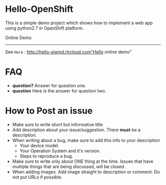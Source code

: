 Hello-OpenShift
==========

This is a simple demo project which shows how to implement a web app using python2.7 in OpenShift platform.

Online Demo
____
See `Here` : http://hello-siwind.rhcloud.com"Hello online demo"

# FAQ
- **question?** Answer for question one.
- **question**  Here is the answer for question two.

# How to Post an issue
- Make sure to write short but informative title
- Add description about your issue/suggestion. There **must** be a description.
- When writing about a bug, make sure to add this info to your description
  - Your device model.
  - Your Operation System and it's version.
  - Steps to reproduce a bug.
- Make sure to write only about ONE thing at the time. Issues that have multiple things that are being discussed, will be closed
.
- When adding images. Add image straight to description or comment. Do not put URLs if possible.
